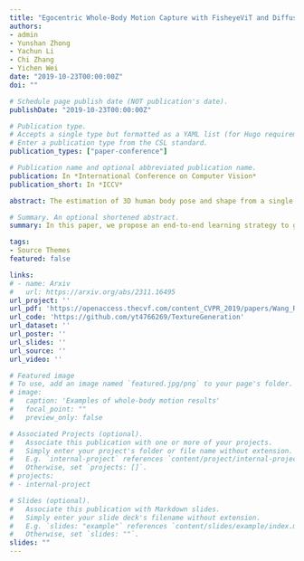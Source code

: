 ```yaml
---
title: "Egocentric Whole-Body Motion Capture with FisheyeViT and Diffusion-Based Motion Refinement"
authors:
- admin
- Yunshan Zhong
- Yachun Li
- Chi Zhang
- Yichen Wei
date: "2019-10-23T00:00:00Z"
doi: ""

# Schedule page publish date (NOT publication's date).
publishDate: "2019-10-23T00:00:00Z"

# Publication type.
# Accepts a single type but formatted as a YAML list (for Hugo requirements).
# Enter a publication type from the CSL standard.
publication_types: ["paper-conference"]

# Publication name and optional abbreviated publication name.
publication: In *International Conference on Computer Vision*
publication_short: In *ICCV*

abstract: The estimation of 3D human body pose and shape from a single image has been extensively studied in recent years. However, the texture generation problem has not been fully discussed. In this paper, we propose an end-to-end learning strategy to generate textures of human bodies under the supervision of person re-identification. We render the synthetic images with textures extracted from the inputs and maximize the similarity between the rendered and input images by using the re-identification network as the perceptual metrics. Experiment results on pedestrian images show that our model can generate the texture from a single image and demonstrate that our textures are of higher quality than those generated by other available methods. Furthermore, we extend the application scope to other categories and explore the possible utilization of our generated textures.

# Summary. An optional shortened abstract.
summary: In this paper, we propose an end-to-end learning strategy to generate textures of human bodies under the supervision of person re-identification.

tags:
- Source Themes
featured: false

links:
# - name: Arxiv
#   url: https://arxiv.org/abs/2311.16495
url_project: ''
url_pdf: 'https://openaccess.thecvf.com/content_CVPR_2019/papers/Wang_Re-Identification_Supervised_Texture_Generation_CVPR_2019_paper.pdf'
url_code: 'https://github.com/yt4766269/TextureGeneration'
url_dataset: ''
url_poster: ''
url_slides: ''
url_source: ''
url_video: ''

# Featured image
# To use, add an image named `featured.jpg/png` to your page's folder. 
# image:
#   caption: 'Examples of whole-body motion results'
#   focal_point: ""
#   preview_only: false

# Associated Projects (optional).
#   Associate this publication with one or more of your projects.
#   Simply enter your project's folder or file name without extension.
#   E.g. `internal-project` references `content/project/internal-project/index.md`.
#   Otherwise, set `projects: []`.
# projects:
# - internal-project

# Slides (optional).
#   Associate this publication with Markdown slides.
#   Simply enter your slide deck's filename without extension.
#   E.g. `slides: "example"` references `content/slides/example/index.md`.
#   Otherwise, set `slides: ""`.
slides: ""
---
```


<!-- {{% callout note %}}
Create your slides in Markdown - click the *Slides* button to check out the example.
{{% /callout %}}

Add the publication's **full text** or **supplementary notes** here. You can use rich formatting such as including [code, math, and images](https://docs.hugoblox.com/content/writing-markdown-latex/). -->
